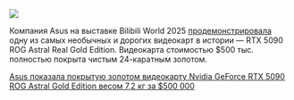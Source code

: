 <!--2025-07-21 11:54:51-->
<div class="yb">
  <div class="rss habr"><img src="https://habrastorage.org/getpro/habr/upload_files/311/9c2/ac5/3119c2ac56a6ecb0d975f5b8686a7bee.jpg" /><p>Компания Asus на выставке Bilibili World 2025 <a href="https://x.com/realVictor_M/status/1943951543671435527" rel="noopener noreferrer nofollow">продемонстрировала </a>одну из самых необычных и дорогих видеокарт в истории — RTX 5090 ROG Astral Real Gold Edition. Видеокарта стоимостью $500 тыс. полностью покрыта чистым 24-каратным золотом.</p> <a... <p class="titl"><a href="https://habr.com/ru/news/929580/?utm_source=habrahabr&utm_medium=rss&utm_campaign=929580">Asus показала покрытую золотом видеокарту Nvidia GeForce RTX 5090 ROG Astral Gold Edition весом 7,2 кг за $500 000</a></p></div>
</div>
